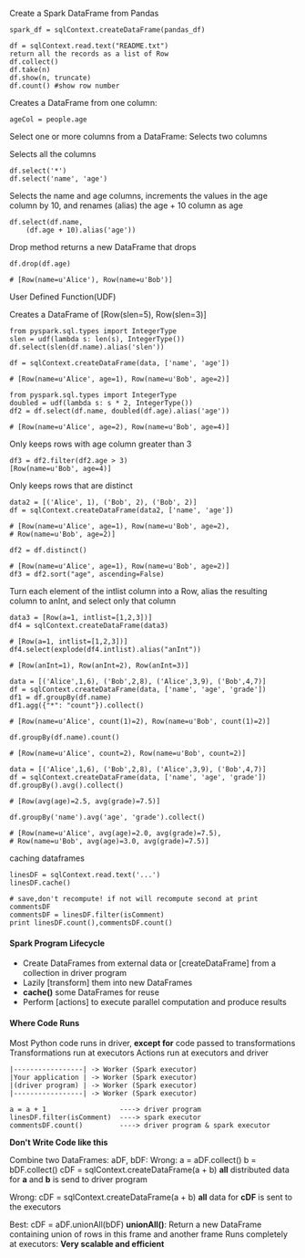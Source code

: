 Create a Spark DataFrame from Pandas
```
spark_df = sqlContext.createDataFrame(pandas_df)
```

```
df = sqlContext.read.text("README.txt")
return all the records as a list of Row
df.collect()
df.take(n)
df.show(n, truncate)
df.count() #show row number
```
Creates a DataFrame from one column:

```
ageCol = people.age
```

Select one or more columns from a DataFrame:
Selects two columns

Selects all the columns
```
df.select('*')
df.select('name', 'age')
```
Selects the name and age columns,
increments the values in the age column by 10,
and renames (alias) the age + 10 column as age
```
df.select(df.name,
    (df.age + 10).alias('age'))
```
Drop method returns a new DataFrame that drops
```
df.drop(df.age)

# [Row(name=u'Alice'), Row(name=u'Bob')]
```

User Defined Function(UDF)

Creates a DataFrame of [Row(slen=5), Row(slen=3)]
```
from pyspark.sql.types import IntegerType
slen = udf(lambda s: len(s), IntegerType())
df.select(slen(df.name).alias('slen'))

df = sqlContext.createDataFrame(data, ['name', 'age'])

# [Row(name=u'Alice', age=1), Row(name=u'Bob', age=2)]

from pyspark.sql.types import IntegerType
doubled = udf(lambda s: s * 2, IntegerType())
df2 = df.select(df.name, doubled(df.age).alias('age'))

# [Row(name=u'Alice', age=2), Row(name=u'Bob', age=4)]
```

Only keeps rows with age column greater than 3
```
df3 = df2.filter(df2.age > 3)
[Row(name=u'Bob', age=4)]
```

Only keeps rows that are distinct
```
data2 = [('Alice', 1), ('Bob', 2), ('Bob', 2)]
df = sqlContext.createDataFrame(data2, ['name', 'age'])

# [Row(name=u'Alice', age=1), Row(name=u'Bob', age=2),
# Row(name=u'Bob', age=2)]

df2 = df.distinct()

# [Row(name=u'Alice', age=1), Row(name=u'Bob', age=2)]
df3 = df2.sort("age", ascending=False)
```
Turn each element of the intlist column into a Row, alias the resulting
column to anInt, and select only that column
```
data3 = [Row(a=1, intlist=[1,2,3])]
df4 = sqlContext.createDataFrame(data3)

# [Row(a=1, intlist=[1,2,3])]
df4.select(explode(df4.intlist).alias("anInt"))

# [Row(anInt=1), Row(anInt=2), Row(anInt=3)]

data = [('Alice',1,6), ('Bob',2,8), ('Alice',3,9), ('Bob',4,7)]
df = sqlContext.createDataFrame(data, ['name', 'age', 'grade'])
df1 = df.groupBy(df.name)
df1.agg({"*": "count"}).collect()

# [Row(name=u'Alice', count(1)=2), Row(name=u'Bob', count(1)=2)]

df.groupBy(df.name).count()

# [Row(name=u'Alice', count=2), Row(name=u'Bob', count=2)]

data = [('Alice',1,6), ('Bob',2,8), ('Alice',3,9), ('Bob',4,7)]
df = sqlContext.createDataFrame(data, ['name', 'age', 'grade'])
df.groupBy().avg().collect()

# [Row(avg(age)=2.5, avg(grade)=7.5)]

df.groupBy('name').avg('age', 'grade').collect()

# [Row(name=u'Alice', avg(age)=2.0, avg(grade)=7.5),
# Row(name=u'Bob', avg(age)=3.0, avg(grade)=7.5)]
```

caching dataframes

```
linesDF = sqlContext.read.text('...')
linesDF.cache()

# save,don't recompute! if not will recompute second at print commentsDF
commentsDF = linesDF.filter(isComment)
print linesDF.count(),commentsDF.count()
```

#### Spark Program Lifecycle
* Create DataFrames from external data or [createDataFrame] from a collection in driver program
* Lazily [transform] them into new DataFrames
* **cache()** some DataFrames for reuse
* Perform [actions] to execute parallel
computation and produce results

#### Where Code Runs
Most Python code runs in driver, 
**except for** code passed to transformations
Transformations run at executors
Actions run at executors and driver

```                      
|-----------------| -> Worker (Spark executor)
|Your application | -> Worker (Spark executor)
|(driver program) | -> Worker (Spark executor)
|-----------------| -> Worker (Spark executor)

a = a + 1                  ----> driver program
linesDF.filter(isComment)  ----> spark executor
commentsDF.count()         ----> driver program & spark executor

```

**Don't Write Code like this**

Combine two DataFrames: aDF, bDF:
Wrong:
a = aDF.collect()
b = bDF.collect()
cDF = sqlContext.createDataFrame(a + b)
**all** distributed data for **a** and **b** is send to driver program

Wrong:
cDF = sqlContext.createDataFrame(a + b)
**all** data for **cDF** is sent to the executors

Best:
cDF = aDF.unionAll(bDF) 
**unionAll()**: Return a new DataFrame containing union of rows
in this frame and another frame
Runs completely at executors: **Very scalable and efficient**